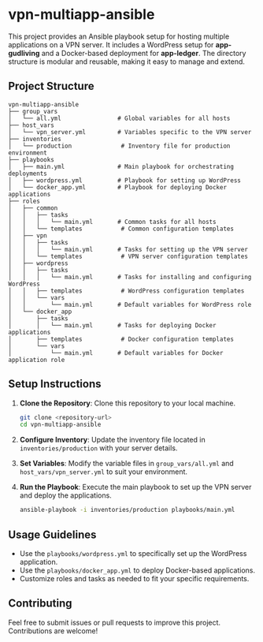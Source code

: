 # vpn-multiapp-ansible

This project provides an Ansible playbook setup for hosting multiple applications on a VPN server. It includes a WordPress setup for **app-gudliving** and a Docker-based deployment for **app-ledger**. The directory structure is modular and reusable, making it easy to manage and extend.

## Project Structure

```
vpn-multiapp-ansible
├── group_vars
│   └── all.yml                # Global variables for all hosts
├── host_vars
│   └── vpn_server.yml         # Variables specific to the VPN server
├── inventories
│   └── production              # Inventory file for production environment
├── playbooks
│   ├── main.yml               # Main playbook for orchestrating deployments
│   ├── wordpress.yml          # Playbook for setting up WordPress
│   └── docker_app.yml         # Playbook for deploying Docker applications
├── roles
│   ├── common
│   │   ├── tasks
│   │   │   └── main.yml       # Common tasks for all hosts
│   │   └── templates           # Common configuration templates
│   ├── vpn
│   │   ├── tasks
│   │   │   └── main.yml       # Tasks for setting up the VPN server
│   │   └── templates           # VPN server configuration templates
│   ├── wordpress
│   │   ├── tasks
│   │   │   └── main.yml       # Tasks for installing and configuring WordPress
│   │   ├── templates           # WordPress configuration templates
│   │   └── vars
│   │       └── main.yml       # Default variables for WordPress role
│   └── docker_app
│       ├── tasks
│       │   └── main.yml       # Tasks for deploying Docker applications
│       ├── templates           # Docker configuration templates
│       └── vars
│           └── main.yml       # Default variables for Docker application role
```

## Setup Instructions

1. **Clone the Repository**: Clone this repository to your local machine.
   
   ```bash
   git clone <repository-url>
   cd vpn-multiapp-ansible
   ```

2. **Configure Inventory**: Update the inventory file located in `inventories/production` with your server details.

3. **Set Variables**: Modify the variable files in `group_vars/all.yml` and `host_vars/vpn_server.yml` to suit your environment.

4. **Run the Playbook**: Execute the main playbook to set up the VPN server and deploy the applications.

   ```bash
   ansible-playbook -i inventories/production playbooks/main.yml
   ```

## Usage Guidelines

- Use the `playbooks/wordpress.yml` to specifically set up the WordPress application.
- Use the `playbooks/docker_app.yml` to deploy Docker-based applications.
- Customize roles and tasks as needed to fit your specific requirements.

## Contributing

Feel free to submit issues or pull requests to improve this project. Contributions are welcome!